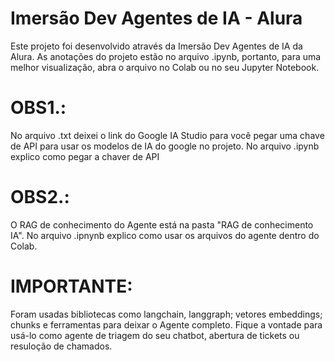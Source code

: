 # Imersão Dev Agentes de IA - Alura
Este projeto foi desenvolvido através da Imersão Dev Agentes de IA da Alura. As anotações do projeto estão no arquivo .ipynb, portanto, para uma melhor visualização, abra o arquivo no Colab ou no seu Jupyter Notebook.

# OBS1.:
No arquivo .txt deixei o link do Google IA Studio para você pegar uma chave de API para usar os modelos de IA do google no projeto. No arquivo .ipynb explico como pegar a chaver de API

# OBS2.:
O RAG de conhecimento do Agente está na pasta "RAG de conhecimento IA". No arquivo .ipnynb explico como usar os arquivos do agente dentro do Colab.

# IMPORTANTE:
Foram usadas bibliotecas como langchain, langgraph; vetores embeddings; chunks e ferramentas para deixar o Agente completo. Fique a vontade para usá-lo como agente de triagem do seu chatbot, abertura de tickets ou resuloção de chamados. 
